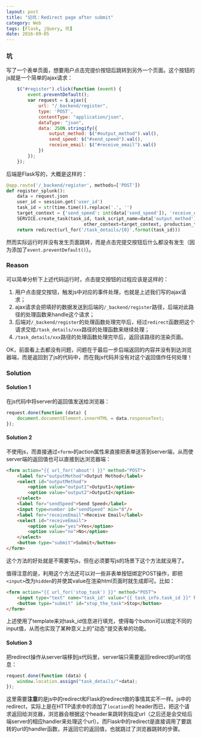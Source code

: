 ```yaml
---
layout: post
title: "记坑：Redirect page after submit"
category: Web
tags: [Flask, jQuery, 坑]
date: 2016-09-05
---
```


### 坑

写了一个表单页面，想要用户点击完提价按钮后跳转到另外一个页面。这个按钮的js就是一个简单的ajax请求：

```javascript
    $("#register").click(function (event) {
      	event.preventDefault();
        var request = $.ajax({
            url: "/_backend/register",
            type: 'POST',
            contentType: "application/json",
            dataType: "json",
            data: JSON.stringify({
                output_method: $("#output_method").val(),
                send_speed: $("#send_speed").val(),
                receive_email: $("#receive_email").val()
            })
        });
    });
```

后端是Flask写的，大概是这样的：

```python
@app.route('/_backend/register', methods=['POST'])
def register_splunk():
    data = request.json
    user_id = session.get('user_id')
    task_id = str(time.time()).replace('.', '')
    target_context = {'send_speed': int(data['send_speed']), 'receive_email': data['receive_email']}
    SERVICE.create_task(task_id, task_script_name=data['output_method'], task_interval=-1,
                             other_context=target_context, production_task=False)
    return redirect(url_for('/task_details/{0}'.format(task_id)))
```

然而实际运行时并没有发生页面跳转，而是点击完提交按钮后什么都没有发生（因为添加了`event.preventDefault()`）。

<!--break-->

### Reason

可以简单分析下上述代码运行时，点击提交按钮的过程应该是这样的：

1. 用户点击提交按钮，触发js中对应的事件处理，也就是上述我们写的ajax请求；
2. ajax请求会把填好的数据发送到后端的`/_backend/register`路径，后端对此路径的处理函数来handle这个请求；
3. 后端对`/_backend/register`的处理函数处理完毕后，经过`redirect`函数把这个请求交给`/task_details/xxx`路径的处理函数来继续处理；
4. `/task_details/xxx`路径的处理函数处理完毕后，返回该路径的渲染页面。

OK，前面看上去都没有问题，问题在于最后一步后端返回的内容并没有到达浏览器端，而是返回到了js的代码中，而在我js代码并没有对这个返回值作任何处理！

### Solution

#### Solution 1

在js代码中将server的返回值发送给浏览器：

```javascript
request.done(function (data) {
  	document.documentElement.innerHTML = data.responseText;
});
```

#### Solution 2

不使用js，而直接通过`<form>`的action属性来直接把表单送答到server端，从而使server端的返回值也可以直接到达浏览器端：

```html
<form action="{{ url_for('about') }}" method="POST">
    <label for="outputMethod">Output Method</label>
    <select id="outputMethod">
        <option value="output1">Output1</option>
        <option value="output2">Output2</option>
    </select>
    <label for="sendSpeed">Send Speed</label>
    <input type=number id="sendSpeed" min="0"/>
    <label for="receiveEmail">Receive Email</label>
    <select id="receiveEmail">
        <option value="yes">Yes</option>
        <option value="no">No</option>
    </select>
    <button type="submit">Submit</button>
</form>
```

这个方法的好处就是不需要写js，但在必须要写js的场景下这个方法就没用了。

值得注意的是，利用这个方法还可以对一些非表单按钮绑定POST操作，即把`<input>`改为`hidden`的并使其value在渲染html页面时就生成即可。比如：

```html
<form action="{{ url_for('stop_task') }}" method="POST">
    <input type="text" name="task_id" value="{{ task_info.task_id }}" hidden="true"/>
    <button type="submit" id="stop_the_task">Stop</button>
</form>
```

上述使用了template来对task_id信息进行填充，使得每个button可以绑定不同的input值，从而也实现了某种意义上的"动态"提交表单的功能。

#### Solution 3

把redirect操作从server端移到js代码里，server端只需要返回redirect的url的信息：

```javascript
request.done(function (data) {
  	window.location.assign("task_details/"+data);
});
```

这里需要**注意**的是js中的redirect和Flask的redirect做的事情其实不一样。js中的redirect，实际上是在HTTP请求中的添加了`location`的 header而已，把这个请求返回给浏览器，浏览器会根据这个header来跳转到指定url（之后还是会交给后端server的相应handler来处理这个url）。而Flask中的redirect是直接调用了要跳转的url的handler函数，并返回它的返回值，也就跳过了浏览器跳转的步骤。